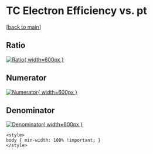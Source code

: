 # TC Electron Efficiency vs. pt

[[back to main](./)]



## Ratio

[![Ratio](../mtv/var/TC_11_eff_pt.png){ width=600px }](../mtv/var/TC_11_eff_pt.pdf)

## Numerator

[![Numerator](../mtv/num/TC_11_eff_pt_num.png){ width=600px }](../mtv/num/TC_11_eff_pt_num.pdf)

## Denominator

[![Denominator](../mtv/den/TC_11_eff_pt_den.png){ width=600px }](../mtv/den/TC_11_eff_pt_den.pdf)


``` {=html}
<style>
body { min-width: 100% !important; }
</style>
```
